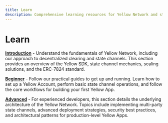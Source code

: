 ```yaml
---
title: Learn
description: Comprehensive learning resources for Yellow Network and state channels
---
```


# Learn

**[Introduction](./introduction/what-is-yellow-sdk)** - Understand the fundamentals of Yellow Network, including our approach to decentralized clearing and state channels. This section provides an overview of the Yellow SDK, state channel mechanics, scaling solutions, and the ERC-7824 standard.

**[Beginner](./beginner/yellow-account)** - Follow our practical guides to get up and running. Learn how to set up a Yellow Account, perform basic state channel operations, and follow the core workflows for building your first Yellow App.

**[Advanced](./advanced/architecture)** - For experienced developers, this section details the underlying architecture of the Yellow Network. Topics include implementing multi-party state channels, advanced deployment strategies, security best practices, and architectural patterns for production-level Yellow Apps.